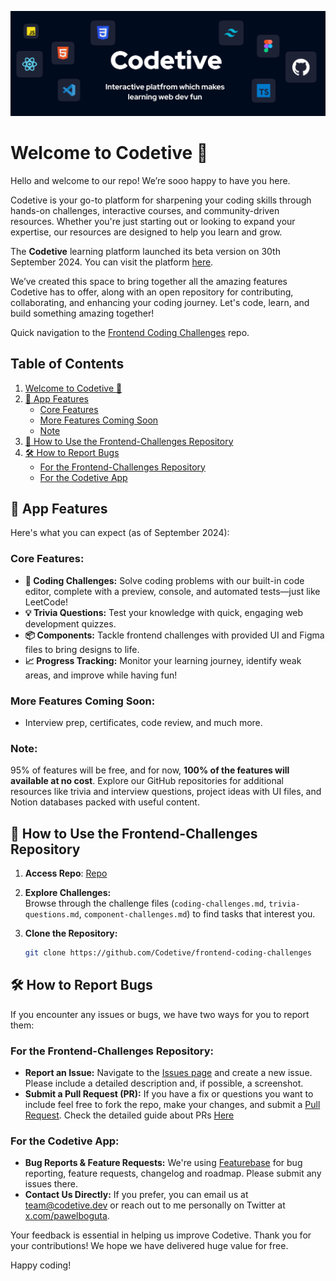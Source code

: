 ![banner](banner.png)

# Welcome to Codetive 🎉

Hello and welcome to our repo! We’re sooo happy to have you here.

Codetive is your go-to platform for sharpening your coding skills through hands-on challenges, interactive courses, and community-driven resources. Whether you're just starting out or looking to expand your expertise, our resources are designed to help you learn and grow.

The **Codetive** learning platform launched its beta version on 30th September 2024. You can visit the platform [here](https://codetive.dev).

We’ve created this space to bring together all the amazing features Codetive has to offer, along with an open repository for contributing, collaborating, and enhancing your coding journey. Let's code, learn, and build something amazing together!

Quick navigation to the [Frontend Coding Challenges](https://github.com/Codetive/frontend-coding-challenges) repo.

## Table of Contents

1. [Welcome to Codetive 🎉](#welcome-to-codetive-)
2. [🚀 App Features](#-app-features)
   - [Core Features](#core-features)
   - [More Features Coming Soon](#more-features-coming-soon)
   - [Note](#note)
3. [🚀 How to Use the Frontend-Challenges Repository](#-how-to-use-the-frontend-challenges-repository)
4. [🛠️ How to Report Bugs](#-how-to-report-bugs)
   - [For the Frontend-Challenges Repository](#for-the-frontend-challenges-repository)
   - [For the Codetive App](#for-the-codetive-app)



## 🚀 App Features

Here's what you can expect (as of September 2024):

### Core Features:
- **🥊 Coding Challenges:** Solve coding problems with our built-in code editor, complete with a preview, console, and automated tests—just like LeetCode!
- **💡 Trivia Questions:** Test your knowledge with quick, engaging web development quizzes.
- **📦 Components:** Tackle frontend challenges with provided UI and Figma files to bring designs to life.
- **📈 Progress Tracking:** Monitor your learning journey, identify weak areas, and improve while having fun!

### More Features Coming Soon:
- Interview prep, certificates, code review, and much more.

### Note:
95% of features will be free, and for now, **100% of the features will available at no cost**. Explore our GitHub repositories for additional resources like trivia and interview questions, project ideas with UI files, and Notion databases packed with useful content.



## 🚀 How to Use the Frontend-Challenges Repository
1. **Access Repo**:
   [Repo](https://github.com/Codetive/frontend-coding-challenges)

3. **Explore Challenges:**  
   Browse through the challenge files (`coding-challenges.md`, `trivia-questions.md`, `component-challenges.md`) to find tasks that interest you.

4. **Clone the Repository:**
   ```bash
   git clone https://github.com/Codetive/frontend-coding-challenges

## 🛠️ How to Report Bugs

If you encounter any issues or bugs, we have two ways for you to report them:

### For the Frontend-Challenges Repository:
- **Report an Issue:** Navigate to the [Issues page](https://github.com/Codetive/frontend-coding-challenges/issues) and create a new issue. Please include a detailed description and, if possible, a screenshot.
- **Submit a Pull Request (PR):** If you have a fix or questions you want to include feel free to fork the repo, make your changes, and submit a [Pull Request](https://github.com/your-repo/frontend-challenges/pulls). Check the detailed guide about PRs [Here](https://github.com/Codetive/frontend-coding-challenges#contribute)

### For the Codetive App:
- **Bug Reports & Feature Requests:** We're using [Featurebase](https://codetive.featurebase.app) for bug reporting, feature requests, changelog and roadmap. Please submit any issues there.
- **Contact Us Directly:** If you prefer, you can email us at [team@codetive.dev](mailto:team@codetive.dev) or reach out to me personally on Twitter at [x.com/pawelboguta](https://x.com/pawelboguta).

Your feedback is essential in helping us improve Codetive. Thank you for your contributions! We hope we have delivered huge value for free.

Happy coding!
